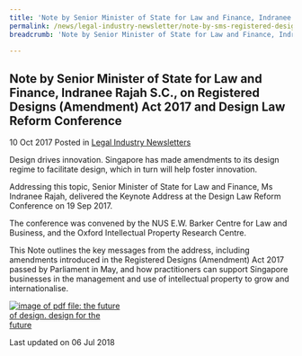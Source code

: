 ```yaml
---
title: 'Note by Senior Minister of State for Law and Finance, Indranee Rajah S.C., on Registered Designs (Amendment) Act 2017 and Design Law Reform Conferenc'
permalink: /news/legal-industry-newsletter/note-by-sms-registered-designs-act-2017/
breadcrumb: 'Note by Senior Minister of State for Law and Finance, Indranee Rajah S.C., on Registered Designs (Amendment) Act 2017 and Design Law Reform Conference'

---
```



<style>
  .image {width: 200px;}
  .image img {max-width: 100%;}
</style>

Note by Senior Minister of State for Law and Finance, Indranee Rajah S.C., on Registered Designs (Amendment) Act 2017 and Design Law Reform Conference
---

10 Oct 2017 Posted in [Legal Industry Newsletters](/news/legal-industry-newsletters/)

Design drives innovation. Singapore has made amendments to its design regime to facilitate design, which in turn will help foster innovation.

Addressing this topic, Senior Minister of State for Law and Finance, Ms Indranee Rajah, delivered the Keynote Address at the Design Law Reform Conference on 19 Sep 2017. 

The conference was convened by the NUS E.W. Barker Centre for Law and Business, and the Oxford Intellectual Property Research Centre.

This Note outlines the key messages from the address, including amendments introduced in the Registered Designs (Amendment) Act 2017 passed by Parliament in May, and how practitioners can support Singapore businesses in the management and use of intellectual property to grow and internationalise.

<div class="image">
  <a href="/files/NoteonRDAAct2017andDLRC.pdf"><img src="/images/1530864160947.jpg" alt="image of pdf file: the future of design. design for the future"></a>
</div>

<p class="right-side-updated">Last updated on 06 Jul 2018</p>
